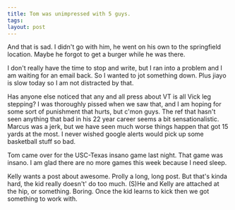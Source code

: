 ```yaml
---
title: Tom was unimpressed with 5 guys.
tags: 
layout: post
---
```

And that is sad.  I didn't go with him, he went on his own to the springfield location.  Maybe he forgot to get a burger while he was there.  



I don't really have the time to stop and write, but I ran into a problem and I am waiting for an email back.  So I wanted to jot something down.  Plus jiayo is slow today so I am not distracted by that.  



Has anyone else noticed that any and all press about VT is all Vick leg stepping?  I was thoroughly pissed when we saw that, and I am hoping for some sort of punishment that hurts, but c'mon guys.  The ref that hasn't seen anything that bad in his 22 year career seems a bit sensationalistic.  Marcus was a jerk, but we have seen much worse things happen that got 15 yards at the most. I never wished google alerts would pick up some basketball stuff so bad.



Tom came over for the USC-Texas insano game last night.  That game was insano.  I am glad there are no more games this week because I need sleep.  



Kelly wants a post about awesome. Prolly a long, long post.  But that's kinda hard, the kid really doesn't' do too much.  (S)He and Kelly are attached at the hip, or something.  Boring.  Once the kid learns to kick then we got something to work with.
